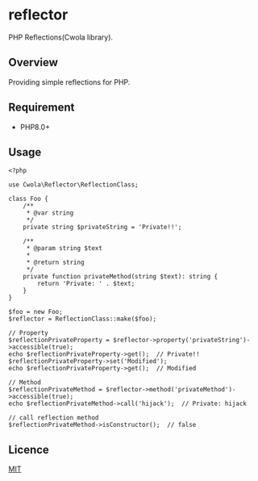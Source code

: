 # reflector

PHP Reflections(Cwola library).

## Overview

Providing simple reflections for PHP.

## Requirement
- PHP8.0+

## Usage
```
<?php

use Cwola\Reflector\ReflectionClass;

class Foo {
    /**
     * @var string
     */
    private string $privateString = 'Private!!';

    /**
     * @param string $text
     *
     * @return string
     */
    private function privateMethod(string $text): string {
        return 'Private: ' . $text;
    }
}

$foo = new Foo;
$reflector = ReflectionClass::make($foo);

// Property
$reflectionPrivateProperty = $reflector->property('privateString')->accessible(true);
echo $reflectionPrivateProperty->get();  // Private!!
$reflectionPrivateProperty->set('Modified');
echo $reflectionPrivateProperty->get();  // Modified

// Method
$reflectionPrivateMethod = $reflector->method('privateMethod')->accessible(true);
echo $reflectionPrivateMethod->call('hijack');  // Private: hijack

// call reflection method
$reflectionPrivateMethod->isConstructor();  // false
```

## Licence

[MIT](https://github.com/cwola/reflector/blob/main/LICENSE)
